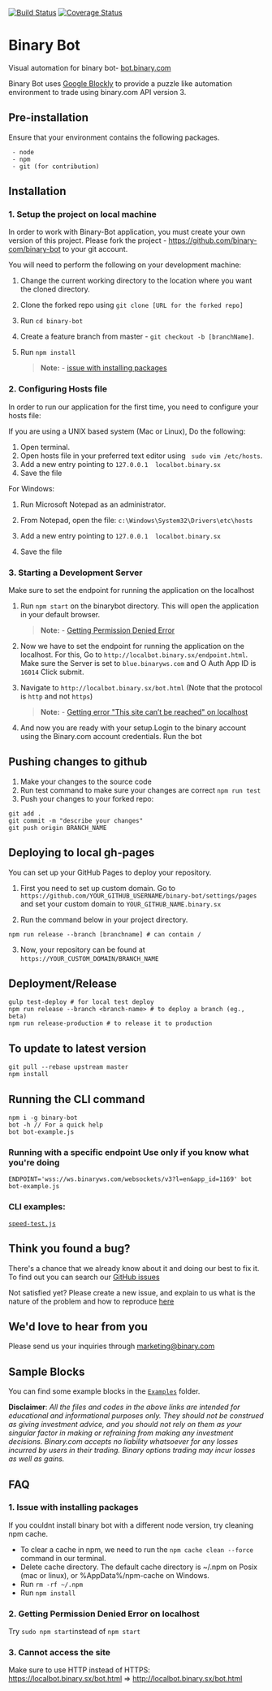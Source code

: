 [![Build Status](https://travis-ci.org/binary-com/binary-bot.svg?branch=master)](https://travis-ci.org/binary-com/binary-bot)
[![Coverage Status](https://coveralls.io/repos/github/binary-com/binary-bot/badge.svg?branch=master)](https://coveralls.io/github/binary-com/binary-bot?branch=master)

# Binary Bot

Visual automation for binary bot- [bot.binary.com](https://bot.binary.com)

Binary Bot uses [Google Blockly](https://developers.google.com/blockly) to provide a puzzle like automation environment to trade using binary.com API version 3.
## Pre-installation
Ensure that your environment contains the following packages.
``` 
 - node
 - npm
 - git (for contribution)
 ```
 ## Installation

### 1. Setup the project on local machine

In order to work with Binary-Bot application, you must create your own version of this project. Please fork the project - https://github.com/binary-com/binary-bot to your git account.

You will need to perform the following on your development machine:
1. Change the current working directory to the location where you want the cloned directory.
2. Clone the forked repo using ```git clone [URL for the forked repo]```
3. Run ```cd binary-bot```
4. Create a feature branch from master -  ```git checkout -b [branchName]```.
5. Run ```npm install```

    >**Note:** - [issue with installing packages](#q1)
### 2. Configuring Hosts file
In order to run our application for the first time, you need to configure your hosts file:

If you are using a UNIX based system (Mac or Linux), Do the following:

1. Open terminal.
2. Open hosts file in your preferred text editor using ``` sudo vim /etc/hosts```.
3. Add a new entry pointing to ```127.0.0.1  localbot.binary.sx```
4. Save the file

For Windows:

 1. Run Microsoft Notepad as an administrator. 

 2. From Notepad, open the file: ```c:\Windows\System32\Drivers\etc\hosts```

 3. Add a new entry pointing to ```127.0.0.1  localbot.binary.sx```

 4. Save the file

### 3. Starting a Development Server
Make sure to set the endpoint for running the application on the localhost

 1. Run ```npm start``` on the binarybot directory. This will open the application in your default browser.
 
     >**Note:** - [Getting Permission Denied Error](#q2)

2. Now we have to set the endpoint for running the application on the localhost.
   For this, Go to ```http://localbot.binary.sx/endpoint.html```. Make sure the Server is set to ```blue.binaryws.com``` and O Auth App ID is ```16014```
   Click submit.
   
3.  Navigate to ```http://localbot.binary.sx/bot.html``` (Note that the protocol is ```http``` and not ```https```)

    >**Note:** - [Getting error "This site can’t be reached" on localhost](#q3)

4. And now you are ready with your setup.Login to the binary account using the Binary.com account credentials. Run the bot


## Pushing changes to github

1. Make your changes to the source code
2. Run test command to make sure your changes are correct
```npm run test```
3. Push your changes to your forked repo:
```
git add .
git commit -m "describe your changes"
git push origin BRANCH_NAME
```
## Deploying to local gh-pages
You can set up your GitHub Pages to deploy your repository.

1. First you need to set up custom domain. Go to ```https://github.com/YOUR_GITHUB_USERNAME/binary-bot/settings/pages``` and set your custom domain to ```YOUR_GITHUB_NAME.binary.sx```

2.  Run the command below in your project directory.
```
npm run release --branch [branchname] # can contain /
```
3. Now, your repository can be found at ```https://YOUR_CUSTOM_DOMAIN/BRANCH_NAME```
## Deployment/Release

```
gulp test-deploy # for local test deploy
npm run release --branch <branch-name> # to deploy a branch (eg., beta)
npm run release-production # to release it to production
```
## To update to latest version

```
git pull --rebase upstream master
npm install
```
## Running the CLI command

```
npm i -g binary-bot
bot -h // For a quick help
bot bot-example.js
```

### Running with a specific endpoint **Use only if you know what you're doing**

```
ENDPOINT='wss://ws.binaryws.com/websockets/v3?l=en&app_id=1169' bot bot-example.js
```

### CLI examples:
[`speed-test.js`](https://github.com/binary-com/binary-bot/blob/master/cli-examples/speed-test.js)

## Think you found a bug?

There's a chance that we already know about it and doing our best to fix it. To find out you can search our [GitHub issues](https://github.com/binary-com/binary-bot/issues)

Not satisfied yet? Please create a new issue, and explain to us what is the nature of the problem and how to reproduce [here](https://github.com/binary-com/binary-bot/issues/new)

## We'd love to hear from you

Please send us your inquiries through marketing@binary.com

## Sample Blocks

You can find some example blocks in the [`Examples`](/examples) folder.

**Disclaimer**: _All the files and codes in the above links are intended for educational and informational purposes only. They should not be construed as giving investment advice, and you should not rely on them as your singular factor in making or refraining from making any investment decisions. Binary.com accepts no liability whatsoever for any losses incurred by users in their trading. Binary options trading may incur losses as well as gains._


## FAQ

### <a name='q1'> 1. Issue with installing packages</a>
If you couldnt install binary bot with a different node version, try cleaning npm cache.
 - To clear a cache in npm, we need to run the ```npm cache clean --force``` command in our terminal.
 - Delete cache directory. The default cache directory is ~/.npm on Posix (mac or linux), or %AppData%/npm-cache on Windows.
 - Run ```rm -rf ~/.npm``` 
 - Run ```npm install```

### <a name='q2'> 2. Getting Permission Denied Error on localhost</a>
Try ```sudo npm start```instead of ```npm start```

### <a name='q3'>3. Cannot access the site</a>
 Make sure to use HTTP instead of HTTPS: https://localbot.binary.sx/bot.html  => http://localbot.binary.sx/bot.html

